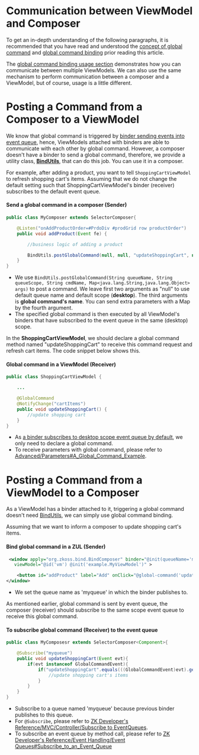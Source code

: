 # Communication between ViewModel and Composer
To get an in-depth understanding of the following paragraphs, it is recommended that you have read and understood the [ concept of global command](/viewmodel/commands.html#global-command) and [ global command binding](/data_binding/global_command_binding.html) prior reading this article.

The [ global command binding usage section](/data_binding/global_command_binding.html#usage) demonstrates how you can communicate between multiple ViewModels. We can also use the same mechanism to perform communication between a composer and a ViewModel, but of course, usage is a little different.

Posting a Command from a Composer to a ViewModel
================================================

We know that global command is triggered by [ binder sending events into event queue](/data_binding/binder.html), hence, ViewModels attached with binders are able to communicate with each other by global command. However, a composer doesn't have a binder to send a global command, therefore, we provide a utility class, **[BindUtils](http://www.zkoss.org/javadoc/latest/zk/org/zkoss/bind/BindUtils.html)**, that can do this job. You can use it in a composer.

For example, after adding a product, you want to tell ` ShoppingCartViewModel ` to refresh shopping cart's items. Assuming that we do not change the default setting such that ShoppingCartViewModel's binder (receiver) subscribes to the default event queue.

#### Send a global command in a composer (Sender)
``` java
public class MyComposer extends SelectorComposer{

    @Listen("onAddProductOrder=#PrdoDiv #prodGrid row productOrder")
    public void addProduct(Event fe) {

        //business logic of adding a product

        BindUtils.postGlobalCommand(null, null, "updateShoppingCart", null);
    }
}
```
-   We use ` BindUtils.postGlobalCommand(String queueName, String queueScope, String cmdName, Map<java.lang.String,java.lang.Object> args) ` to post a command. We leave first two arguments as "null" to use default queue name and default scope (**desktop**). The third arguments is **global command's name**. You can send extra parameters with a Map by the fourth argument.
-   The specified global command is then executed by all ViewModel's binders that have subscribed to the event queue in the same (desktop) scope.

In the <b>ShoppingCartViewModel</b>, we should declare a global command method named "updateShoppingCart" to receive this command request and refresh cart items. The code snippet below shows this.

#### Global command in a ViewModel (Receiver)
``` java
public class ShoppingCartViewModel {

    ...

    @GlobalCommand
    @NotifyChange("cartItems")
    public void updateShoppingCart() {
        //update shopping cart
    }
}
```
-   As [a binder subscribes to desktop scope event queue by default](/data_binding/binder.html), we only need to declare a global command.
-   To receive parameters with global command, please refer to [Advanced/Parameters\#A\_Global\_Command\_Example](/advanced/parameters.html#a-global-command-example).

Posting a Command from a ViewModel to a Composer
================================================
As a ViewModel has a binder attached to it, triggering a global command doesn't need [BindUtils](http://www.zkoss.org/javadoc/latest/zk/org/zkoss/bind/BindUtils.html), we can simply use global command binding.

Assuming that we want to inform a composer to update shopping cart's items.

#### Bind global command in a ZUL (Sender)
``` xml
 <window apply="org.zkoss.bind.BindComposer" binder="@init(queueName='myqueue')"
   viewModel="@id('vm') @init('example.MyViewModel')" >

    <button id="addProduct" label="Add" onClick="@global-command('updateShoppingCart')"/>
</window>
```
-   We set the queue name as 'myqueue' in which the binder publishes to.

As mentioned earlier, global command is sent by event queue, the composer (receiver) should subscribe to the same scope event queue to receive this global command.

#### To subscribe global command (Receiver) to the event queue
``` java
public class MyComposesr extends SelectorComposer<Component>{

    @Subscribe("myqueue")
    public void updateShoppingCart(Event evt){
        if(evt instanceof GlobalCommandEvent){
            if("updateShoppingCart".equals(((GlobalCommandEvent)evt).getCommand())){
                //update shopping cart's items
            }
        }
    }
}
```
-   Subscribe to a queue named 'myqueue' because previous binder publishes to this queue.
-   For ` @Subscribe `, please refer to [ZK Developer's Reference/MVC/Controller/Subscribe to EventQueues](http://books.zkoss.org/wiki/ZK_Developer%27s_Reference/MVC/Controller/Subscribe_to_EventQueues).
-   To subscribe an event queue by method call, please refer to [ZK Developer's Reference/Event Handling/Event Queues\#Subscribe\_to\_an\_Event\_Queue](http://books.zkoss.org/wiki/ZK_Developer%27s_Reference/Event_Handling/Event_Queues#Subscribe_to_an_Event_Queue)

